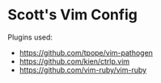 # Scott's Vim Config

Plugins used:
- https://github.com/tpope/vim-pathogen
- https://github.com/kien/ctrlp.vim
- https://github.com/vim-ruby/vim-ruby

